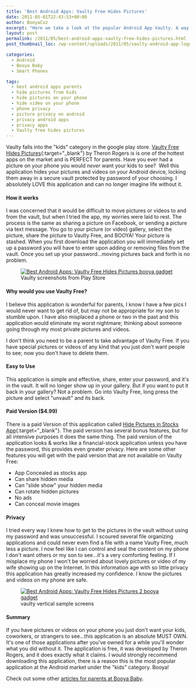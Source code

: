 ```yaml
---
title: 'Best Android Apps: Vaulty Free Hides Pictures'
date: 2011-05-01T22:43:53+00:00
author: BooyaCuz
excerpt: "Here we take a look at the popular Android App Vaulty. A way to hide private photos on your phone against unwanted viewing."
layout: post
permalink: /2011/05/best-android-apps-vaulty-free-hides-pictures.html
post_thumbnail_loc: /wp-content/uploads/2011/05/vaulty-android-app-logo.jpg

categories:
  - Android
  - Booya Baby
  - Smart Phones

tags:
  - best android apps parents
  - hide pictures from kids
  - hide pictures on your phone
  - hide video on your phone
  - phone privacy
  - picture privacy on android
  - privacy android apps
  - privacy apps
  - Vaulty free hides pictures
---
```

Vaulty falls into the "kids" category in the google play store. [Vaulty Free Hides Pictures](https://play.google.com/store/apps/details?id=com.theronrogers.vaultyfree){:target="_blank"} by Theron Rogers is is one of the hottest apps on the market and is PERFECT for parents. Have you ever had a picture on your phone you would _never_ want your kids to see?  Well this application hides your pictures and videos on your Android device, locking them away in a secure vault protected by password of your choosing. I absolutely LOVE this application and can no longer imagine life without it.

#### How it works  
I was concerned that it would be difficult to move pictures or videos to and from the vault, but when I tried the app, my worries were laid to rest. The process is the same as sharing a picture on Facebook, or sending a picture via text message. You go to your picture (or video) gallery, select the picture, share the picture to Vaulty Free, and BOOYA! Your picture is stashed. When you first download the application you will immediately set up a password you will have to enter upon adding or removing files from the vault. Once you set up your password…moving pictures back and forth is no problem.
<figure>
	<a href="/wp-content/uploads/2011/05/vaulty-android-private-photos-screenshot-booya-2.png">
    <img src="/wp-content/uploads/2011/05/vaulty-android-private-photos-screenshot-booya-2.png" 
         alt="Best Android Apps: Vaulty Free Hides Pictures booya gadget" title="Vaulty screenshots from Play Store"></a>
	<figcaption>Vaulty screenshots from Play Store</figcaption>
</figure>

#### Why would you use Vaulty Free?
I believe this application is wonderful for parents, I know I have a few pics I would never want to get rid of, but may not be appropriate for my son to stumble upon. I have also misplaced a phone or two in the past and this application would eliminate my worst nightmare; thinking about someone going through my most private pictures and videos.

I don't think you need to be a parent to take advantage of Vaulty Free. If you have special pictures or videos of any kind that you just don't want people to see; now you don't have to delete them.

#### Easy to Use
This application is simple and effective, share, enter your password, and it's in the vault. It will no longer show up in your gallery. But if you want to put it back in your gallery? Not a problem. Go into Vaulty Free, long press the picture and select "unvault" and its back.

#### Paid Version ($4.99)
There is a paid Version of this application called [Hide Pictures in Stocks App](https://play.google.com/store/apps/details?id=com.theronrogers.vaultypro){:target="_blank"}. The paid version has several bonus features, but for all intensive purposes it does the same thing. The paid version of the application looks & works like a financial-stock application unless you have the password, this provides even greater privacy. Here are some other features you will get with the paid version that are not available on Vaulty Free:

* App Concealed as stocks app
* Can share hidden media
* Can "slide show" your hidden media
* Can rotate hidden pictures
* No ads
* Can conceal movie images

#### Privacy
I tried every way I knew how to get to the pictures in the vault without using my password and was unsuccessful. I scoured several file organizing applications and could never even find a file with a name Vaulty Free, much less a picture. I now feel like I can control and seal the content on my phone I don't want others or my son to see…it's a very comforting feeling. If I misplace my phone I won't be worried about lovely pictures or video of my wife showing up on the Internet. In this information age with so little privacy this application has greatly increased my confidence. I know the pictures and videos on my phone are safe.
<figure>
	<a href="/wp-content/uploads/2011/05/vaulty-android-private-photos-screenshot-booya.jpg">
    <img src="/wp-content/uploads/2011/05/vaulty-android-private-photos-screenshot-booya.jpg" 
         alt="Best Android Apps: Vaulty Free Hides Pictures 2 booya gadget" title="vaulty vertical sample screens"></a>
	<figcaption>vaulty vertical sample screens</figcaption>
</figure>

#### Summary
If you have pictures or videos on your phone you just don't want your kids, coworkers, or strangers to see…this application is an absolute MUST OWN. It's one of those applications after you've owned for a while you'll wonder what you did without it. The application is free, it was developed by Theron Rogers, and it does exactly what it claims. I would strongly recommend downloading this application, there is a reason this is the most popular application at the Android market under the "kids" category. Booya!

Check out some other [articles for parents at Booya Baby](/category/booya-baby).